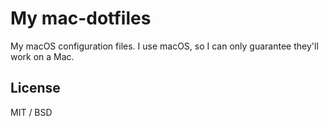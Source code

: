 # My mac-dotfiles
My macOS configuration files. I use macOS, so I can only guarantee they'll work on a Mac.

## License

MIT / BSD
